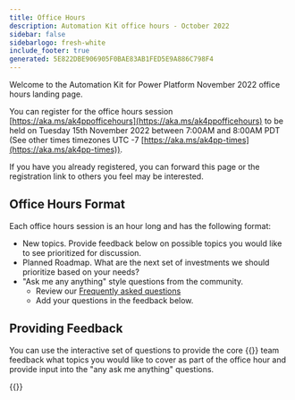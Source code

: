 ```yaml
---
title: Office Hours
description: Automation Kit office hours - October 2022
sidebar: false
sidebarlogo: fresh-white
include_footer: true
generated: 5E822DBE906905F0BAE83AB1FED5E9A886C798F4
---
```


Welcome to the Automation Kit for Power Platform November 2022 office hours landing page.

You can register for the office hours session [https://aka.ms/ak4ppofficehours](https://aka.ms/ak4ppofficehours) to be held on Tuesday 15th November 2022 between 7:00AM and 8:00AM PDT (See other times timezones UTC -7 [https://aka.ms/ak4pp-times](https://aka.ms/ak4pp-times)).

If you have you already registered, you can forward this page or the registration link to others you feel may be interested.

## Office Hours Format

Each office hours session is an hour long and has the following format:

- New topics. Provide feedback below on possible topics you would like to see prioritized for discussion.
- Planned Roadmap. What are the next set of investments we should prioritize based on your needs?
- "Ask me any anything" style questions from the community.
    - Review our [Frequently asked questions](/en-gb/frequently-asked-questions)
    - Add your questions in the feedback below.

## Providing Feedback

You can use the interactive set of questions to provide the core {{<product-name>}} team feedback what topics you would like to cover as part of the office hour and provide input into the "any ask me anything" questions.

{{<questions name="/content/en-gb/office-hours/november-2022.json" completed="Thank you for completing feedback" shownavigationbuttons="false" locale="en-gb">}}
